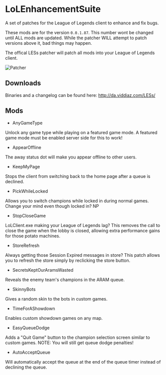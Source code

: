 LoLEnhancementSuite
==================

A set of patches for the League of Legends client to enhance and fix bugs.

These mods are for the version `0.0.1.87`. This number wont be changed until ALL mods are updated. While the patcher WILL attempt to patch versions above it, bad things may happen.

The offical LESs patcher will patch all mods into your League of Legends client.

![Patcher](http://puu.sh/8DXPG.png)

## Downloads

Binaries and a changelog can be found here: http://da.viddiaz.com/LESs/

## Mods

* AnyGameType

Unlock any game type while playing on a featured game mode. A featured game mode must be enabled server side for this to work!

* AppearOffline

The away status dot will make you appear offline to other users.

* KeepMyPage

Stops the client from switching back to the home page after a queue is declined.

* PickWhileLocked

Allows you to switch champions while locked in during normal games. Change your mind even though locked in? NP

* StopCloseGame

LoLClient.exe making your League of Legends lag? This removes the call to close the game when the lobby is closed, allowing extra performance gains for those potato machines.

* StoreRefresh

Always getting those Session Expired messages in store? This patch allows you to refresh the store simply by reclicking the store button.

* SecretsKeptOurAramsWasted

Reveals the enemy team's champions in the ARAM queue.

* SkinnyBots

Gives a random skin to the bots in custom games.

* TimeForAShowdown

Enables custom showdown games on any map.

* EasyQueueDodge

Adds a "Quit Game" button to the champion selection screen similar to custom games. NOTE: You will still get queue dodge penalties!

* AutoAcceptQueue

Will automatically accept the queue at the end of the queue timer instead of declining the queue.
